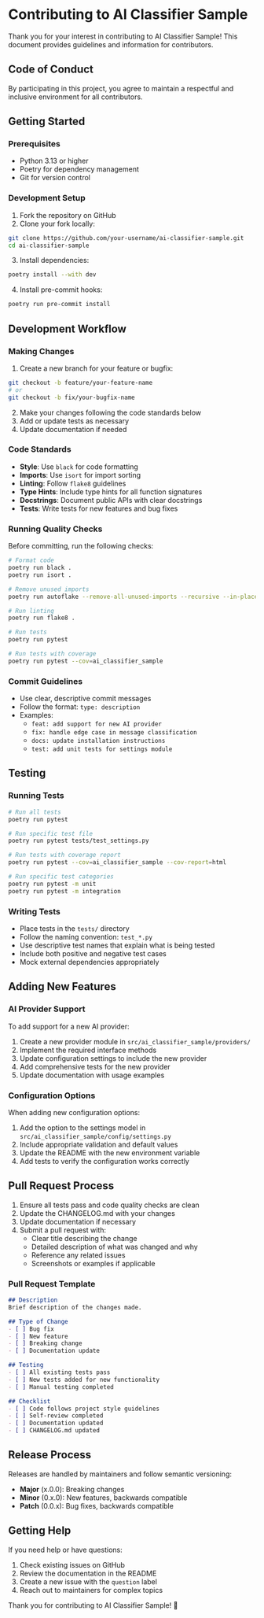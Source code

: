 # Contributing to AI Classifier Sample

Thank you for your interest in contributing to AI Classifier Sample! This document provides guidelines and information for contributors.

## Code of Conduct

By participating in this project, you agree to maintain a respectful and inclusive environment for all contributors.

## Getting Started

### Prerequisites

- Python 3.13 or higher
- Poetry for dependency management
- Git for version control

### Development Setup

1. Fork the repository on GitHub
2. Clone your fork locally:

```bash
git clone https://github.com/your-username/ai-classifier-sample.git
cd ai-classifier-sample
```

3. Install dependencies:

```bash
poetry install --with dev
```

4. Install pre-commit hooks:

```bash
poetry run pre-commit install
```

## Development Workflow

### Making Changes

1. Create a new branch for your feature or bugfix:

```bash
git checkout -b feature/your-feature-name
# or
git checkout -b fix/your-bugfix-name
```

2. Make your changes following the code standards below
3. Add or update tests as necessary
4. Update documentation if needed

### Code Standards

- **Style**: Use `black` for code formatting
- **Imports**: Use `isort` for import sorting  
- **Linting**: Follow `flake8` guidelines
- **Type Hints**: Include type hints for all function signatures
- **Docstrings**: Document public APIs with clear docstrings
- **Tests**: Write tests for new features and bug fixes

### Running Quality Checks

Before committing, run the following checks:

```bash
# Format code
poetry run black .
poetry run isort .

# Remove unused imports
poetry run autoflake --remove-all-unused-imports --recursive --in-place .

# Run linting
poetry run flake8 .

# Run tests
poetry run pytest

# Run tests with coverage
poetry run pytest --cov=ai_classifier_sample
```

### Commit Guidelines

- Use clear, descriptive commit messages
- Follow the format: `type: description`
- Examples:
  - `feat: add support for new AI provider`
  - `fix: handle edge case in message classification`
  - `docs: update installation instructions`
  - `test: add unit tests for settings module`

## Testing

### Running Tests

```bash
# Run all tests
poetry run pytest

# Run specific test file
poetry run pytest tests/test_settings.py

# Run tests with coverage report
poetry run pytest --cov=ai_classifier_sample --cov-report=html

# Run specific test categories
poetry run pytest -m unit
poetry run pytest -m integration
```

### Writing Tests

- Place tests in the `tests/` directory
- Follow the naming convention: `test_*.py`
- Use descriptive test names that explain what is being tested
- Include both positive and negative test cases
- Mock external dependencies appropriately

## Adding New Features

### AI Provider Support

To add support for a new AI provider:

1. Create a new provider module in `src/ai_classifier_sample/providers/`
2. Implement the required interface methods
3. Update configuration settings to include the new provider
4. Add comprehensive tests for the new provider
5. Update documentation with usage examples

### Configuration Options

When adding new configuration options:

1. Add the option to the settings model in `src/ai_classifier_sample/config/settings.py`
2. Include appropriate validation and default values
3. Update the README with the new environment variable
4. Add tests to verify the configuration works correctly

## Pull Request Process

1. Ensure all tests pass and code quality checks are clean
2. Update the CHANGELOG.md with your changes
3. Update documentation if necessary
4. Submit a pull request with:
   - Clear title describing the change
   - Detailed description of what was changed and why
   - Reference any related issues
   - Screenshots or examples if applicable

### Pull Request Template

```markdown
## Description
Brief description of the changes made.

## Type of Change
- [ ] Bug fix
- [ ] New feature
- [ ] Breaking change
- [ ] Documentation update

## Testing
- [ ] All existing tests pass
- [ ] New tests added for new functionality
- [ ] Manual testing completed

## Checklist
- [ ] Code follows project style guidelines
- [ ] Self-review completed
- [ ] Documentation updated
- [ ] CHANGELOG.md updated
```

## Release Process

Releases are handled by maintainers and follow semantic versioning:

- **Major** (x.0.0): Breaking changes
- **Minor** (0.x.0): New features, backwards compatible
- **Patch** (0.0.x): Bug fixes, backwards compatible

## Getting Help

If you need help or have questions:

1. Check existing issues on GitHub
2. Review the documentation in the README
3. Create a new issue with the `question` label
4. Reach out to maintainers for complex topics

Thank you for contributing to AI Classifier Sample! 🎉
